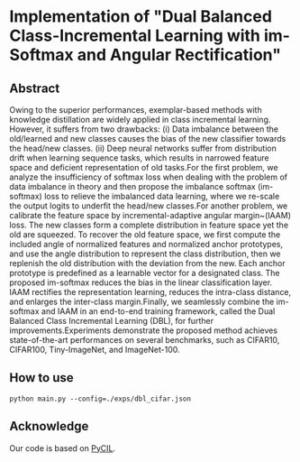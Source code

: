 # Implementation of "Dual Balanced Class-Incremental Learning with im-Softmax and Angular Rectification"

## Abstract

Owing to the superior performances, exemplar-based methods with knowledge distillation are widely applied in class incremental learning. However, it suffers from two drawbacks: (i) Data imbalance between the old/learned and new classes causes the bias of the new classifier towards the head/new classes. (ii) Deep neural networks suffer from distribution drift when learning sequence tasks, which results in narrowed feature space and deficient representation of old tasks.For the first problem, we analyze the insufficiency of softmax loss when dealing with the problem of data imbalance in theory and then propose the imbalance softmax (im-softmax) loss to relieve the imbalanced data learning, where we re-scale the output logits to underfit the head/new classes.For another problem, we calibrate the feature space by incremental-adaptive angular margin~(IAAM) loss. The new classes form a complete distribution in feature space yet the old are squeezed. To recover the old feature space, we first compute the included angle of normalized features and normalized anchor prototypes, and use the angle distribution to represent the class distribution, then we replenish the old distribution with the deviation from the new. Each anchor prototype is predefined as a learnable vector for a designated class. The proposed im-softmax reduces the bias in the linear classification layer. IAAM rectifies the representation learning, reduces the intra-class distance, and enlarges the inter-class margin.Finally, we seamlessly combine the im-softmax and IAAM in an end-to-end training framework, called the Dual Balanced Class Incremental Learning (DBL), for further improvements.Experiments demonstrate the proposed method achieves state-of-the-art performances on several benchmarks, such as CIFAR10, CIFAR100, Tiny-ImageNet, and ImageNet-100.

## How to use

```
python main.py --config=./exps/dbl_cifar.json
```

## Acknowledge

Our code is based on [PyCIL](https://github.com/G-U-N/PyCIL).

